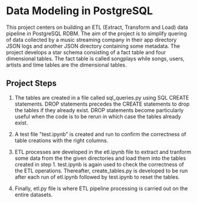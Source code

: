 # Data Modeling in PostgreSQL
This project centers on building an ETL (Extract, Transform and Load) data pipeline in PostgreSQL RDBM.
The aim of the project is to simplify quering of data collected by a music streaming company in their app directory  JSON logs and another JSON directory containing some metadata. 
The project develops a star schema consisting of a fact table and four dimensional tables.
The fact table is called songplays while songs, users, artists and time  tables are the dimensional tables. 

## Project Steps
1. The tables are created in a file called sql_queries.py using SQL CREATE statements. DROP statements precedes the CREATE statements to drop the tables if they already exist. DROP statements become particularly useful when the code is to be rerun in which case the tables already exist.

2. A test file "test.ipynb" is created and run to confirm the correctness of table creations with the right columns.

3. ETL processes are developed in the etl.ipynb file to extract and tranform some data from the the given directories and load them into the tables created in step 1. test.ipynb is again used to check the correctness of the ETL operations. Thereafter, create_tables.py is developed to be run after each run of etl.ipynb followed by test.ipynb to reset the tables.

4. Finally, etl.py file is where ETL pipeline processing is carried out on the entire datasets. 






